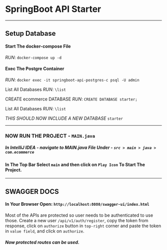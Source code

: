 # SpringBoot API Starter

***
## Setup Database

#### Start The docker-compose File
*RUN*: `docker-compose up -d`

#### Exec The Postgre Container
*RUN*: `docker exec -it springboot-api-postgres-c psql -U admin`

List All Databases
*RUN*: `\list`

CREATE ecommerce DATABASE
*RUN*: `CREATE DATABASE starter;`

List All Databases
*RUN*: `\list`

_THIS SHOULD NOW INCLUDE A NEW DATABASE_ `starter`
***
### NOW RUN THE PROJECT - `MAIN.java`

##### In IntelliJ IDEA - navigate to MAIN.java File Under - `src > main > java > com.ecommerce`
#### In The Top Bar Select `main` and then click on `Play Icon` To Start The Project.


***

## SWAGGER DOCS

#### In Your Browser Open: `http://localhost:8080/swagger-ui/index.html`

Most of the APIs are protected so user needs to be authenticated to use those. Create a new user `/api/v1/auth/register`, copy the token from response, click on `authorize` button in `top-right` corner and paste the token in `value field`, and click on `authorize`.

##### Now protected routes can be used.